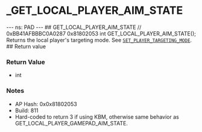 # _GET_LOCAL_PLAYER_AIM_STATE

--- ns: PAD --- ## GET_LOCAL_PLAYER_AIM_STATE  // 0xBB41AFBBBC0A0287 0x81802053 int GET_LOCAL_PLAYER_AIM_STATE();  Returns the local player's targeting mode. See [`SET_PLAYER_TARGETING_MODE`](#_0xB1906895227793F3).  ## Return value

### Return Value
* int

### Notes
* AP Hash: 0x0x81802053
* Build: 811
* Hard-coded to return 3 if using KBM, otherwise same behavior as GET_LOCAL_PLAYER_GAMEPAD_AIM_STATE.

